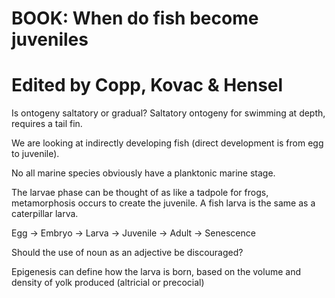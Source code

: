 # BOOK: When do fish become juveniles
# Edited by Copp, Kovac & Hensel

Is ontogeny saltatory or gradual?
Saltatory ontogeny for swimming at depth, requires a tail fin.

We are looking at indirectly developing fish (direct development is from egg to juvenile).

No all marine species obviously have a planktonic marine stage.

The larvae phase can be thought of as like a tadpole for frogs, metamorphosis occurs to create the juvenile. A fish larva is the same as a caterpillar larva.

Egg -> Embryo -> Larva -> Juvenile -> Adult -> Senescence

Should the use of noun as an adjective be discouraged?  

Epigenesis can define how the larva is born, based on the volume and density of yolk produced (altricial or precocial)
